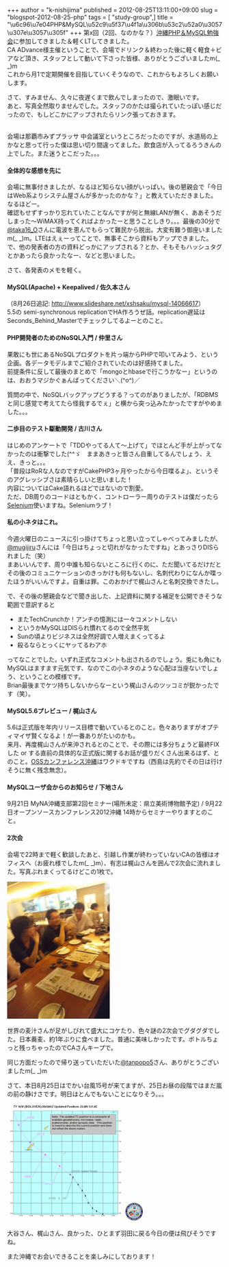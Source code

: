 +++
author = "k-nishijima"
published = 2012-08-25T13:11:00+09:00
slug = "blogspot-2012-08-25-php"
tags = [ "study-group",]
title = "\u6c96\u7e04PHP&MySQL\u52c9\u5f37\u4f1a\u306b\u53c2\u52a0\u3057\u307e\u3057\u305f"
+++
第x回（2回、なのかな？）[沖縄PHP＆MySQL勉強会](http://atnd.org/event/E0008436/0)に参加してきました＆軽くLTしてきました。  
CA
ADvance様主催ということで、会場でドリンク＆終わった後に軽く軽食＋ビアなど頂き、スタッフとして動いて下さった皆様、ありがとうございましたm(\_
\_)m  
これから月1で定期開催を目指していくそうなので、これからもよろしくお願いします。  
  
さて、すみません、久々に夜遅くまで飲んでしまったので、激眠いです。  
あと、写真全然取りませんでした。スタッフのかたは撮られていたっぽい感じだったので、もしどこかにアップされたらリンク張っておきます。  
  
<span id="more"></span>  
会場は那覇市みずプラッサ
中会議室というところだったのですが、水道局の上かなと思って行った僕は思い切り間違ってました。飲食店が入ってるろうきんの上でした。また迷うとこだった。。。  
  

#### 全体的な感想を先に

会場に無事付きましたが、なるほど知らない顔がいっぱい。後の懇親会で「今日はWeb系よりシステム屋さんが多かったのかな？」と教えていただきました。なるほどー。  
確認もせずすっかり忘れていたことなんですが何と無線LANが無く、ああそうだしまった～WiMAX持ってくればよかったーと思うことしきり。。。最後の30分で[@taka16\_O](https://twitter.com/taka16_O)さんに電波を恵んでもらって難民から脱出。大変有難う御座いましたm(\_
\_)m。LTEはえぇーってことで、無事そこから資料もアップできました。  
で、他の発表者の方の資料どっかにアップされる？とか、そもそもハッシュタグとかあったら良かったなー、などと思いました。  
  
さて、各発表のメモを軽く。  

#### MySQL(Apache) + Keepalived / 佐久本さん

（8月26日追記: <http://www.slideshare.net/xshsaku/mysql-14066617>）  
5.5の semi-synchronous
replicationでHA作ろうぜ話。replication遅延はSeconds\_Behind\_Masterでチェックしてるよーとのこと。  

#### PHP開発者のためのNoSQL入門 / 仲里さん

果敢にも世にあるNoSQLプロダクトを片っ端からPHPで叩いてみよう、という企画。各データモデルまでご紹介されていたのは好感持てました。  
前提条件に反して最後のまとめで「mongoとhbaseで行こうかなー」というのは、おおうマジかぐぁんばってください＼(^o^)／  
  
質問の中で、NoSQLバックアップどうする？ってのがありましたが、「RDBMSと同じ感覚で考えてたら怪我するでぇ」と横から突っ込みたかったですがやめました。。。  

#### 二歩目のテスト駆動開発 / 古川さん

はじめのアンケートで「TDDやってる人て～上げて」でほとんど手が上がってなかったのは衝撃でした(^^ゞ　ままあきっと皆さん自重してるんでしょう、ええ、きっと。。。  
「普段はRoRな人なのですがCakePHP3ヶ月やったから今日喋るよ」、というそのアグレッシブさは素晴らしいと思いました！  
内容についてはCake語れるほどではないので割愛。  
ただ、DB周りのコードはともかく、コントローラー周りのテストは僕だったら[Selenium](http://seleniumhq.org/)使いますね。Seleniumラブ！  
  

#### 私の小ネタはこれ。

  

  
今週火曜日のニュースに引っ掛けてちょっと思い立ってしゃべってみましたが、[@mugijiru](https://twitter.com/mugijiru)さんには「今日はちょっと切れがなかったですね」とあっさりDISられました（笑）  
まあいいんです、周り中誰も知らないところに行くのに、ただ聞いてるだけだとその後のコミュニケーションのきっかけも何もないし、名刺代わりになんか喋ったほうがいいんですよ。自重は罪。このおかげで梶山さんと名刺交換できたし。  
  
で、その後の懇親会などで聞き出した、上記資料に関する補足を公開できそうな範囲で意訳すると  

-   またTechCrunchか！アンチの憶測には一々コメントしない
-   というかMySQLはDISられ慣れてるので全然平気
-   Sunの頃よりビジネスは全然好調で人増えまくってるよ
-   殺るならとっくにヤッてるわアホ

ってなことでした。いずれ正式なコメントも出されるのでしょう。兎にも角にもMySQLはますます元気です、なのでこの小ネタのような心配は当座ないでしょう、ということの模様です。  
Brian最後までケツ持ちしないからなーという梶山さんのツッコミが鋭かったです（笑）。

#### MySQL5.6プレビュー / 梶山さん

5.6は正式版を年内リリース目標で動いているとのこと。色々ありますがオプティマイザ賢くなるよ！が一番ありがたいのかも。  
来月、再度梶山さんが来沖されるとのことで、その際には多分ちょうど最終FIXした
or
する直前の具体的な正式版に関するお話が盛りだくさん出来るはず、とのこと。[OSSカンファレンス沖縄](http://www.ospn.jp/osc2012-okinawa/)はワクドキですね（西島は先約でその日は行けそうに無く残念無念）。  
  

#### MySQLユーザ会からのお知らせ / 下地さん

  

9月21日 MyNA沖縄支部第2回セミナー(場所未定：県立美術博物館予定) /
9月22日オープンソースカンファレンス2012沖縄
14時からセミナーやりますとのこと。

  

#### 2次会

会場で22時まで軽く歓談したあと、引越し作業が終わっていないCAの皆様はオフィスへ（お疲れ様でしたm(\_
\_)m）、有志は梶山さんを囲んで2次会に流れました。写真ぶれまくってるけどこの1枚で。

[![](/images/blogspot/thumbnails/blogspot-2012-08-25-php-2012-08-24+22.30.04.jpg)](/images/blogspot/blogspot-2012-08-25-php-2012-08-24+22.30.04.jpg)

  

世界の麦汁さんが足がしびれて盛大にコケたり、色々謎の2次会でグダグダでした。日本蕎麦、約1年ぶりに食べました。普通に美味しかったです。ボトルちょっと残っちゃったのでCAさんキープで。

同じ方面だったので帰り送っていただいた[@tanpopo5](https://twitter.com/tanpopo5)さん、ありがとうございましたm(\_
\_)m

  

さて、本日8月25日はでかい台風15号が来てますが、25日お昼の段階ではまだ嵐の前の静けさです。明日はとんでもないことになりそう。。。

[![](/images/blogspot/thumbnails/blogspot-2012-08-25-php-wp16122503.gif)](/images/blogspot/blogspot-2012-08-25-php-wp16122503.gif)

  

大谷さん、梶山さん、良かった、ひとまず羽田に戻る今日の便は飛びそうですね。

また沖縄でお会いできることを楽しみにしております！
